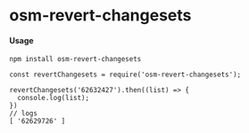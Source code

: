 # osm-revert-changesets

#### Usage

`npm install osm-revert-changesets`

```
const revertChangesets = require('osm-revert-changesets');

revertChangesets('62632427').then((list) => {
  console.log(list);
})
// logs
[ '62629726' ]
```